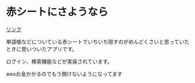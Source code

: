 # 赤シートにさようなら

[リンク](https://words-app-1024.herokuapp.com/)

単語帳などについている赤シートでいちいち隠すのがめんどくさいと思っていたときに思いついたアプリです。

ログイン、検索機能などが実装されています。

awsお金かかるのでもう開けないようになってます
